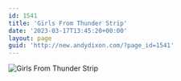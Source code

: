 ```yaml
---
id: 1541
title: 'Girls From Thunder Strip'
date: '2023-03-17T13:45:20+00:00'
layout: page
guid: 'http://new.andydixon.com/?page_id=1541'
---
```


![Girls From Thunder Strip](https://i0.wp.com/assets.g8x2.ldn.idrivee2-23.com/posters/Girls%20From%20Thunder%20Strip%2001.jpg?w=1200&ssl=1 "Girls From Thunder Strip")